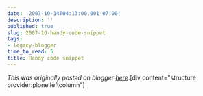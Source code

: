 ```yaml
---
date: '2007-10-14T04:13:00.001-07:00'
description: ''
published: true
slug: 2007-10-handy-code-snippet
tags:
- legacy-blogger
time_to_read: 5
title: Handy code snippet
---
```


*This was originally posted on blogger [here](https://pydanny.blogspot.com/2007/10/handy-code-snippet.html)*.[div content="structure provider:plone.leftcolumn"]